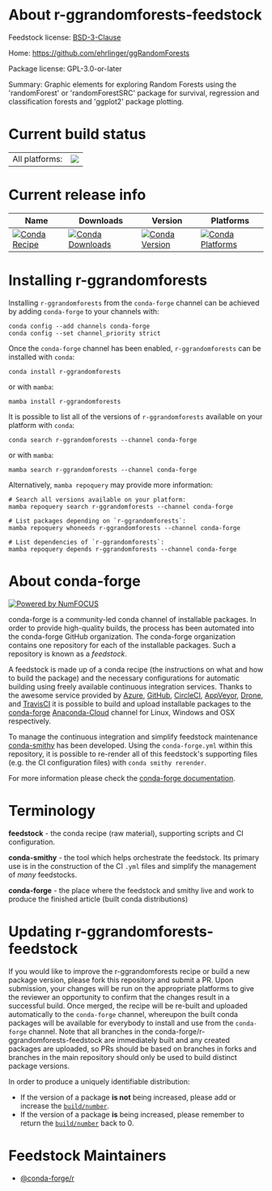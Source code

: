 About r-ggrandomforests-feedstock
=================================

Feedstock license: [BSD-3-Clause](https://github.com/conda-forge/r-ggrandomforests-feedstock/blob/main/LICENSE.txt)

Home: https://github.com/ehrlinger/ggRandomForests

Package license: GPL-3.0-or-later

Summary: Graphic elements for exploring Random Forests using the 'randomForest' or 'randomForestSRC' package for survival, regression and classification forests and 'ggplot2' package plotting.

Current build status
====================


<table><tr><td>All platforms:</td>
    <td>
      <a href="https://dev.azure.com/conda-forge/feedstock-builds/_build/latest?definitionId=16492&branchName=main">
        <img src="https://dev.azure.com/conda-forge/feedstock-builds/_apis/build/status/r-ggrandomforests-feedstock?branchName=main">
      </a>
    </td>
  </tr>
</table>

Current release info
====================

| Name | Downloads | Version | Platforms |
| --- | --- | --- | --- |
| [![Conda Recipe](https://img.shields.io/badge/recipe-r--ggrandomforests-green.svg)](https://anaconda.org/conda-forge/r-ggrandomforests) | [![Conda Downloads](https://img.shields.io/conda/dn/conda-forge/r-ggrandomforests.svg)](https://anaconda.org/conda-forge/r-ggrandomforests) | [![Conda Version](https://img.shields.io/conda/vn/conda-forge/r-ggrandomforests.svg)](https://anaconda.org/conda-forge/r-ggrandomforests) | [![Conda Platforms](https://img.shields.io/conda/pn/conda-forge/r-ggrandomforests.svg)](https://anaconda.org/conda-forge/r-ggrandomforests) |

Installing r-ggrandomforests
============================

Installing `r-ggrandomforests` from the `conda-forge` channel can be achieved by adding `conda-forge` to your channels with:

```
conda config --add channels conda-forge
conda config --set channel_priority strict
```

Once the `conda-forge` channel has been enabled, `r-ggrandomforests` can be installed with `conda`:

```
conda install r-ggrandomforests
```

or with `mamba`:

```
mamba install r-ggrandomforests
```

It is possible to list all of the versions of `r-ggrandomforests` available on your platform with `conda`:

```
conda search r-ggrandomforests --channel conda-forge
```

or with `mamba`:

```
mamba search r-ggrandomforests --channel conda-forge
```

Alternatively, `mamba repoquery` may provide more information:

```
# Search all versions available on your platform:
mamba repoquery search r-ggrandomforests --channel conda-forge

# List packages depending on `r-ggrandomforests`:
mamba repoquery whoneeds r-ggrandomforests --channel conda-forge

# List dependencies of `r-ggrandomforests`:
mamba repoquery depends r-ggrandomforests --channel conda-forge
```


About conda-forge
=================

[![Powered by
NumFOCUS](https://img.shields.io/badge/powered%20by-NumFOCUS-orange.svg?style=flat&colorA=E1523D&colorB=007D8A)](https://numfocus.org)

conda-forge is a community-led conda channel of installable packages.
In order to provide high-quality builds, the process has been automated into the
conda-forge GitHub organization. The conda-forge organization contains one repository
for each of the installable packages. Such a repository is known as a *feedstock*.

A feedstock is made up of a conda recipe (the instructions on what and how to build
the package) and the necessary configurations for automatic building using freely
available continuous integration services. Thanks to the awesome service provided by
[Azure](https://azure.microsoft.com/en-us/services/devops/), [GitHub](https://github.com/),
[CircleCI](https://circleci.com/), [AppVeyor](https://www.appveyor.com/),
[Drone](https://cloud.drone.io/welcome), and [TravisCI](https://travis-ci.com/)
it is possible to build and upload installable packages to the
[conda-forge](https://anaconda.org/conda-forge) [Anaconda-Cloud](https://anaconda.org/)
channel for Linux, Windows and OSX respectively.

To manage the continuous integration and simplify feedstock maintenance
[conda-smithy](https://github.com/conda-forge/conda-smithy) has been developed.
Using the ``conda-forge.yml`` within this repository, it is possible to re-render all of
this feedstock's supporting files (e.g. the CI configuration files) with ``conda smithy rerender``.

For more information please check the [conda-forge documentation](https://conda-forge.org/docs/).

Terminology
===========

**feedstock** - the conda recipe (raw material), supporting scripts and CI configuration.

**conda-smithy** - the tool which helps orchestrate the feedstock.
                   Its primary use is in the construction of the CI ``.yml`` files
                   and simplify the management of *many* feedstocks.

**conda-forge** - the place where the feedstock and smithy live and work to
                  produce the finished article (built conda distributions)


Updating r-ggrandomforests-feedstock
====================================

If you would like to improve the r-ggrandomforests recipe or build a new
package version, please fork this repository and submit a PR. Upon submission,
your changes will be run on the appropriate platforms to give the reviewer an
opportunity to confirm that the changes result in a successful build. Once
merged, the recipe will be re-built and uploaded automatically to the
`conda-forge` channel, whereupon the built conda packages will be available for
everybody to install and use from the `conda-forge` channel.
Note that all branches in the conda-forge/r-ggrandomforests-feedstock are
immediately built and any created packages are uploaded, so PRs should be based
on branches in forks and branches in the main repository should only be used to
build distinct package versions.

In order to produce a uniquely identifiable distribution:
 * If the version of a package **is not** being increased, please add or increase
   the [``build/number``](https://docs.conda.io/projects/conda-build/en/latest/resources/define-metadata.html#build-number-and-string).
 * If the version of a package **is** being increased, please remember to return
   the [``build/number``](https://docs.conda.io/projects/conda-build/en/latest/resources/define-metadata.html#build-number-and-string)
   back to 0.

Feedstock Maintainers
=====================

* [@conda-forge/r](https://github.com/conda-forge/r/)

